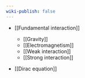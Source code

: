 ```yaml
---
wiki-publish: false
---
```

- [[Fundamental interaction]]
	- [[Gravity]]
	- [[Electromagnetism]]
	- [[Weak interaction]]
	- [[Strong interaction]]

- [[Dirac equation]]